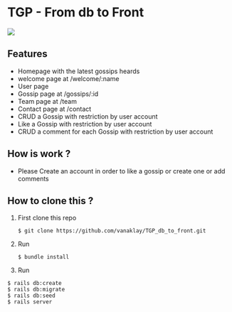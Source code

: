# TGP - From db to Front
![](https://img.freepik.com/free-vector/pop-art-retro-comic-illustration-woman-whispering-gossip-secret-her-friend-speech-bubble_88813-218.jpg?size=626&ext=jpg)

## Features
* Homepage with the latest gossips heards
* welcome page at /welcome/:name
* User page 
* Gossip page at /gossips/:id
* Team page at /team
* Contact page at /contact
* CRUD a Gossip with restriction by user account
* Like a Gossip with restriction by user account
* CRUD a comment for each Gossip with restriction by user account

## How is work ?
* Please Create an account in order to like a gossip or create one or add comments

## How to clone this ?
1. First clone this repo
   ```shell
   $ git clone https://github.com/vanaklay/TGP_db_to_front.git
   ```
2. Run
   ```shell
   $ bundle install
   ```
3. Run
```shell
$ rails db:create
$ rails db:migrate
$ rails db:seed
$ rails server
```

